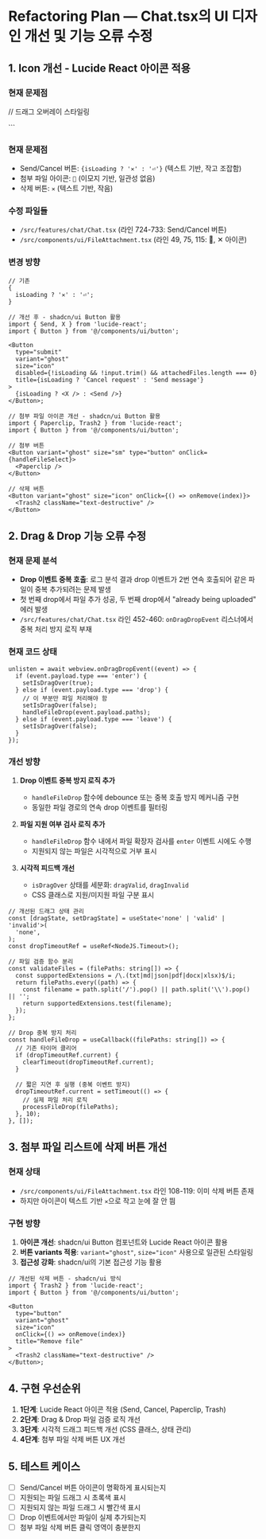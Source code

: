 # Refactoring Plan — Chat.tsx의 UI 디자인 개선 및 기능 오류 수정

## 1. Icon 개선 - Lucide React 아이콘 적용

### 현재 문제점

// 드래그 오버레이 스타일링

<div className={cn(
  "transition-colors",
  dragState === 'valid' && "bg-green-500/10 border-green-500",
  dragState === 'invalid' && "bg-destructive/10 border-destructive"
)}>
```

### 현재 문제점

- Send/Cancel 버튼: `{isLoading ? '✕' : '⏎'}` (텍스트 기반, 작고 조잡함)
- 첨부 파일 아이콘: `📎` (이모지 기반, 일관성 없음)
- 삭제 버튼: `✕` (텍스트 기반, 작음)

### 수정 파일들

- `/src/features/chat/Chat.tsx` (라인 724-733: Send/Cancel 버튼)
- `/src/components/ui/FileAttachment.tsx` (라인 49, 75, 115: 📎, ✕ 아이콘)

### 변경 방향

```tsx
// 기존
{
  isLoading ? '✕' : '⏎';
}

// 개선 후 - shadcn/ui Button 활용
import { Send, X } from 'lucide-react';
import { Button } from '@/components/ui/button';

<Button
  type="submit"
  variant="ghost"
  size="icon"
  disabled={!isLoading && !input.trim() && attachedFiles.length === 0}
  title={isLoading ? 'Cancel request' : 'Send message'}
>
  {isLoading ? <X /> : <Send />}
</Button>;
```

```tsx
// 첨부 파일 아이콘 개선 - shadcn/ui Button 활용
import { Paperclip, Trash2 } from 'lucide-react';
import { Button } from '@/components/ui/button';

// 첨부 버튼
<Button variant="ghost" size="sm" type="button" onClick={handleFileSelect}>
  <Paperclip />
</Button>

// 삭제 버튼
<Button variant="ghost" size="icon" onClick={() => onRemove(index)}>
  <Trash2 className="text-destructive" />
</Button>
```

## 2. Drag & Drop 기능 오류 수정

### 현재 문제 분석

- **Drop 이벤트 중복 호출**: 로그 분석 결과 drop 이벤트가 2번 연속 호출되어 같은 파일이 중복 추가되려는 문제 발생
- 첫 번째 drop에서 파일 추가 성공, 두 번째 drop에서 "already being uploaded" 에러 발생
- `/src/features/chat/Chat.tsx` 라인 452-460: `onDragDropEvent` 리스너에서 중복 처리 방지 로직 부재

### 현재 코드 상태

```tsx
unlisten = await webview.onDragDropEvent((event) => {
  if (event.payload.type === 'enter') {
    setIsDragOver(true);
  } else if (event.payload.type === 'drop') {
    // 이 부분만 파일 처리해야 함
    setIsDragOver(false);
    handleFileDrop(event.payload.paths);
  } else if (event.payload.type === 'leave') {
    setIsDragOver(false);
  }
});
```

### 개선 방향

1. **Drop 이벤트 중복 방지 로직 추가**
   - `handleFileDrop` 함수에 debounce 또는 중복 호출 방지 메커니즘 구현
   - 동일한 파일 경로의 연속 drop 이벤트를 필터링

2. **파일 지원 여부 검사 로직 추가**
   - `handleFileDrop` 함수 내에서 파일 확장자 검사를 `enter` 이벤트 시에도 수행
   - 지원되지 않는 파일은 시각적으로 거부 표시

3. **시각적 피드백 개선**
   - `isDragOver` 상태를 세분화: `dragValid`, `dragInvalid`
   - CSS 클래스로 지원/미지원 파일 구분 표시

```tsx
// 개선된 드래그 상태 관리
const [dragState, setDragState] = useState<'none' | 'valid' | 'invalid'>(
  'none',
);
const dropTimeoutRef = useRef<NodeJS.Timeout>();

// 파일 검증 함수 분리
const validateFiles = (filePaths: string[]) => {
  const supportedExtensions = /\.(txt|md|json|pdf|docx|xlsx)$/i;
  return filePaths.every((path) => {
    const filename = path.split('/').pop() || path.split('\\').pop() || '';
    return supportedExtensions.test(filename);
  });
};

// Drop 중복 방지 처리
const handleFileDrop = useCallback((filePaths: string[]) => {
  // 기존 타이머 클리어
  if (dropTimeoutRef.current) {
    clearTimeout(dropTimeoutRef.current);
  }

  // 짧은 지연 후 실행 (중복 이벤트 방지)
  dropTimeoutRef.current = setTimeout(() => {
    // 실제 파일 처리 로직
    processFileDrop(filePaths);
  }, 10);
}, []);
```

## 3. 첨부 파일 리스트에 삭제 버튼 개선

### 현재 상태

- `/src/components/ui/FileAttachment.tsx` 라인 108-119: 이미 삭제 버튼 존재
- 하지만 아이콘이 텍스트 기반 `✕`으로 작고 눈에 잘 안 띔

### 구현 방향

1. **아이콘 개선**: shadcn/ui Button 컴포넌트와 Lucide React 아이콘 활용
2. **버튼 variants 적용**: `variant="ghost"`, `size="icon"` 사용으로 일관된 스타일링
3. **접근성 강화**: shadcn/ui의 기본 접근성 기능 활용

```tsx
// 개선된 삭제 버튼 - shadcn/ui 방식
import { Trash2 } from 'lucide-react';
import { Button } from '@/components/ui/button';

<Button
  type="button"
  variant="ghost"
  size="icon"
  onClick={() => onRemove(index)}
  title="Remove file"
>
  <Trash2 className="text-destructive" />
</Button>;
```

## 4. 구현 우선순위

1. **1단계**: Lucide React 아이콘 적용 (Send, Cancel, Paperclip, Trash)
2. **2단계**: Drag & Drop 파일 검증 로직 개선
3. **3단계**: 시각적 드래그 피드백 개선 (CSS 클래스, 상태 관리)
4. **4단계**: 첨부 파일 삭제 버튼 UX 개선

## 5. 테스트 케이스

- [ ] Send/Cancel 버튼 아이콘이 명확하게 표시되는지
- [ ] 지원되는 파일 드래그 시 초록색 표시
- [ ] 지원되지 않는 파일 드래그 시 빨간색 표시
- [ ] Drop 이벤트에서만 파일이 실제 추가되는지
- [ ] 첨부 파일 삭제 버튼 클릭 영역이 충분한지
